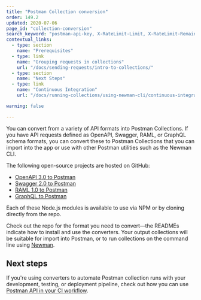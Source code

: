 ```yaml
---
title: "Postman Collection conversion"
order: 149.2
updated: 2020-07-06
page_id: "collection-conversion"
search_keyword: "postman-api-key, X-RateLimit-Limit, X-RateLimit-Remaining, X-RateLimit-Reset"
contextual_links:
  - type: section
    name: "Prerequisites"
  - type: link
    name: "Grouping requests in collections"
    url: "/docs/sending-requests/intro-to-collections/"
  - type: section
    name: "Next Steps"
  - type: link
    name: "Continuous Integration"
    url: "/docs/running-collections/using-newman-cli/continuous-integration/"

warning: false

---
```


You can convert from a variety of API formats into Postman Collections. If you have API requests defined as OpenAPI, Swagger, RAML, or GraphQL schema formats, you can convert these to Postman Collections that you can import into the app or use with other Postman utilities such as the Newman CLI.

The following open-source projects are hosted on GitHub:

* [OpenAPI 3.0 to Postman](https://github.com/postmanlabs/openapi-to-postman)
* [Swagger 2.0 to Postman](https://github.com/postmanlabs/swagger2-postman2)
* [RAML 1.0 to Postman](https://github.com/postmanlabs/raml1-to-postman)
* [GraphQL to Postman](https://github.com/postmanlabs/graphql-to-postman)

Each of these Node.js modules is available to use via NPM or by cloning directly from the repo.

Check out the repo for the format you need to convert—the READMEs indicate how to install and use the converters. Your output collections will be suitable for import into Postman, or to run collections on the command line using [Newman](/docs/running-collections/using-newman-cli/command-line-integration-with-newman/).

## Next steps

If you're using converters to automate Postman collection runs with your development, testing, or deployment pipeline, check out how you can use [Postman API in your CI workflow](/docs/running-collections/using-newman-cli/continuous-integration/).
